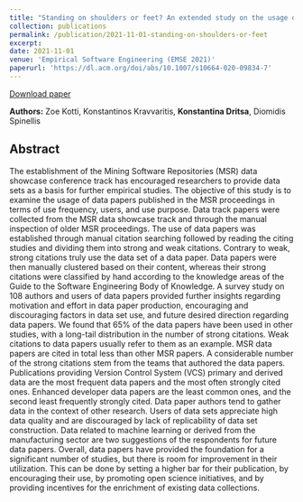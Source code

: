 ```yaml
---
title: "Standing on shoulders or feet? An extended study on the usage of the MSR data papers"
collection: publications
permalink: /publication/2021-11-01-standing-on-shoulders-or-feet
excerpt:
date: 2021-11-01
venue: 'Empirical Software Engineering (EMSE 2021)'
paperurl: 'https://dl.acm.org/doi/abs/10.1007/s10664-020-09834-7'
---
```


[Download paper](http://academicpages.github.io/files/EMSE2021.pdf)

**Authors:** Zoe Kotti, Konstantinos Kravvaritis, <b>Konstantina Dritsa</b>, Diomidis Spinellis

## Abstract
The establishment of the Mining Software Repositories (MSR) data showcase conference track has encouraged researchers to provide data sets as a basis for further empirical studies. The objective of this study is to examine the usage of data papers published in the MSR proceedings in terms of use frequency, users, and use purpose. Data track papers were collected from the MSR data showcase track and through the manual inspection of older MSR proceedings. The use of data papers was established through manual citation searching followed by reading the citing studies and dividing them into strong and weak citations. Contrary to weak, strong citations truly use the data set of a data paper. Data papers were then manually clustered based on their content, whereas their strong citations were classified by hand according to the knowledge areas of the Guide to the Software Engineering Body of Knowledge. A survey study on 108 authors and users of data papers provided further insights regarding motivation and effort in data paper production, encouraging and discouraging factors in data set use, and future desired direction regarding data papers. We found that 65% of the data papers have been used in other studies, with a long-tail distribution in the number of strong citations. Weak citations to data papers usually refer to them as an example. MSR data papers are cited in total less than other MSR papers. A considerable number of the strong citations stem from the teams that authored the data papers. Publications providing Version Control System (VCS) primary and derived data are the most frequent data papers and the most often strongly cited ones. Enhanced developer data papers are the least common ones, and the second least frequently strongly cited. Data paper authors tend to gather data in the context of other research. Users of data sets appreciate high data quality and are discouraged by lack of replicability of data set construction. Data related to machine learning or derived from the manufacturing sector are two suggestions of the respondents for future data papers. Overall, data papers have provided the foundation for a significant number of studies, but there is room for improvement in their utilization. This can be done by setting a higher bar for their publication, by encouraging their use, by promoting open science initiatives, and by providing incentives for the enrichment of existing data collections.
